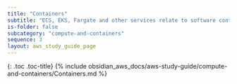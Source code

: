 ```yaml
---
title: "Containers"
subtitle: "ECS, EKS, Fargate and other services relate to software containerization"
is-folder: false
subcategory: "compute-and-containers"
sequence: 3
layout: aws_study_guide_page
---
```


{: .toc .toc-title}
{% include obsidian_aws_docs/aws-study-guide/compute-and-containers/Containers.md %}
